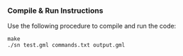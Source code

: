 ### Compile & Run Instructions
Use the following procedure to compile and run the code:
```shell
make
./sn test.gml commands.txt output.gml
```